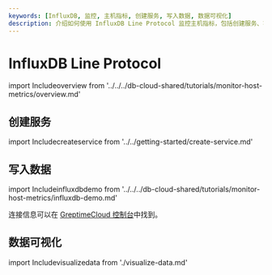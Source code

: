 ```yaml
---
keywords: [InfluxDB, 监控, 主机指标, 创建服务, 写入数据, 数据可视化]
description: 介绍如何使用 InfluxDB Line Protocol 监控主机指标，包括创建服务、写入数据和数据可视化。
---
```


# InfluxDB Line Protocol

import Includeoverview from '../../../db-cloud-shared/tutorials/monitor-host-metrics/overview.md' 

<Includeoverview/>

## 创建服务

import Includecreateservice from '../../getting-started/create-service.md' 

<Includecreateservice/>

## 写入数据

import Includeinfluxdbdemo from '../../../db-cloud-shared/tutorials/monitor-host-metrics/influxdb-demo.md' 

<Includeinfluxdbdemo/>

连接信息可以在 [GreptimeCloud 控制台](https://console.greptime.cloud/service)中找到。

## 数据可视化

import Includevisualizedata from './visualize-data.md' 

<Includevisualizedata/>
